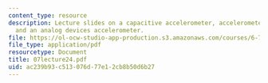 ```yaml
---
content_type: resource
description: Lecture slides on a capacitive accelerometer, accelerometer fundamentals,
  and an analog devices accelerometer.
file: https://ol-ocw-studio-app-production.s3.amazonaws.com/courses/6-777j-design-and-fabrication-of-microelectromechanical-devices-spring-2007/ac239b93c513076d77e12cb8b50d6b27_07lecture24.pdf
file_type: application/pdf
resourcetype: Document
title: 07lecture24.pdf
uid: ac239b93-c513-076d-77e1-2cb8b50d6b27
---
```

